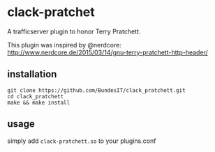 # clack-pratchet
A trafficserver plugin to honor Terry Pratchett.

This plugin was inspired by @nerdcore:
http://www.nerdcore.de/2015/03/14/gnu-terry-pratchett-http-header/

## installation
```
git clone https://github.com/BundesIT/clack_pratchett.git
cd clack_pratchett
make && make install
```

## usage
simply add `clack-pratchett.so` to your plugins.conf